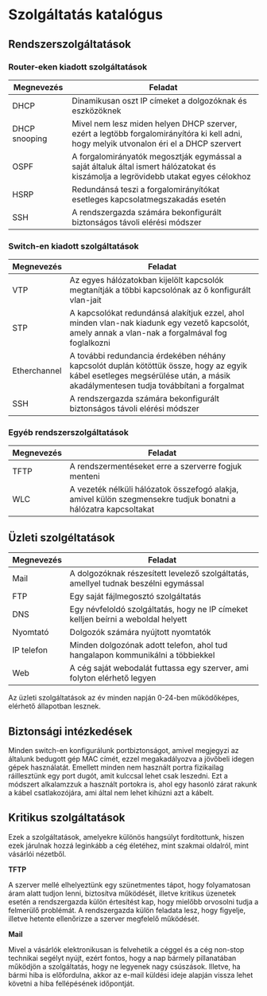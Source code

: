 # Szolgáltatás katalógus

## Rendszerszolgáltatások

### Router-eken kiadott szolgáltatások
|Megnevezés|Feladat|
|-|-|
| DHCP | Dinamikusan oszt IP címeket a dolgozóknak és eszközöknek |
| DHCP snooping | Mivel nem lesz miden helyen DHCP szerver, ezért a legtöbb forgalomirányítóra ki kell adni, hogy melyik utvonalon éri el a DHCP szervert |
| OSPF | A forgalomirányatók megosztják egymással a saját általuk által ismert hálózatokat és kiszámolja a legrövidebb utakat egyes célokhoz |
| HSRP | Redundánsá teszi a forgalomirányítókat esetleges kapcsolatmegszakadás esetén |
| SSH | A rendszergazda számára bekonfigurált biztonságos távoli elérési módszer |

### Switch-en kiadott szolgáltatások
| Megnevezés | Feladat |
|-|-|
| VTP | Az egyes hálózatokban kijelölt kapcsolók megtanítják a többi kapcsolónak az ő konfigurált vlan-jait | 
| STP | A kapcsolókat redundánsá alakítjuk ezzel, ahol minden vlan-nak kiadunk egy vezető kapcsolót, amely annak a vlan-nak a forgalmával fog foglalkozni |
| Etherchannel | A további redundancia érdekében néhány kapcsolót duplán kötöttük össze, hogy az egyik kábel esetleges megsérülése után, a másik akadálymentesen tudja továbbítani a forgalmat |
| SSH | A rendszergazda számára bekonfigurált biztonságos távoli elérési módszer |

### Egyéb rendszerszolgáltatások
| Megnevezés | Feladat |
|-|-|
| TFTP | A rendszermentéseket erre a szerverre fogjuk menteni |
| WLC | A vezeték nélküli hálózatok összefogó alakja, amivel külön szegmensekre tudjuk bonatni a hálózatra kapcsoltakat |

## Üzleti szolgéltatások
| Megnevezés | Feladat |
|-|-|
| Mail | A dolgozóknak részesített levelező szolgáltatás, amellyel tudnak beszélni egymással |
| FTP | Egy saját fájlmegosztó szolgáltatás |
| DNS | Egy névfeloldó szolgáltatás, hogy ne IP címeket kelljen beírni a weboldal helyett |
| Nyomtató | Dolgozók számára nyújtott nyomtatók |
| IP telefon | Minden dolgozónak adott telefon, ahol tud hangalapon kommunikálni a többiekkel |
| Web | A cég saját webodalát futtassa egy szerver, ami folyton elérhető legyen |

Az üzleti szolgáltatások az év minden napján 0-24-ben működőképes, elérhető állapotban lesznek.

## Biztonsági intézkedések

Minden switch-en konfigurálunk portbiztonságot, amivel megjegyzi az általunk bedugott gép MAC címét, ezzel megakadályozva a jövőbeli idegen gépek használatát. Emellett minden nem használt portra fizikailag ráillesztünk egy port dugót, amit kulccsal lehet csak leszedni. Ezt a módszert alkalamzzuk a használt portokra is, ahol egy hasonló zárat rakunk a kábel csatlakozójára, ami által nem lehet kihúzni azt a kábelt.

## Kritikus szolgáltatások
Ezek a szolgáltatások, amelyekre különös hangsúlyt fordítottunk, hiszen ezek járulnak hozzá leginkább a cég életéhez, mint szakmai oldalról, mint vásárlói nézetből.

**TFTP**

A szerver mellé elhelyeztünk egy szünetmentes tápot, hogy folyamatosan áram alatt tudjon lenni, biztosítva működését, illetve kritikus üzenetek esetén a rendszergazda külön értesítést kap, hogy mielőbb orvosolni tudja a felmerülő problémát.
A rendszergazda külön feladata lesz, hogy figyelje, illetve hetente ellenőrizze a szerver megfelelő működését.

**Mail**

Mivel a vásárlók elektronikusan is felvehetik a céggel és a cég non-stop technikai segélyt nyújt, ezért fontos, hogy a nap bármely pillanatában működjön a szolgáltatás, hogy ne legyenek nagy csúszások. Illetve, ha bármi hiba is előfordulna, akkor az e-mail küldési ideje alapján vissza lehet követni a hiba fellépésének időpontját.



